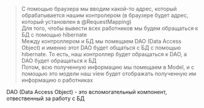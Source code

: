 > С помощью браузера мы вводим какой-то адрес, который обрабатывается нашим контролером (в браузере будет адрес, который установлен в @RequestMapping) <br> 
> Для того, чтобы вывести всех работников мы будем обращаться к БД с помощью hibernate <br> 
> Между контроллером и БД мы помещаем DAO (Data Access Object) и именно этот DAO будет общаться с БД с помощью hibernate. То есть, наш контроллер будет обращаться к DAO, а DAO будет обращаться к БД <br>
> Потом, всю полученную информацию мы помещаем в Model, и с помощью это модели наш view будет отображать полученную им информацию о работниках


DAO (Data Access Object) - это вспомогательный компонент, отвественный за работу с БД 



